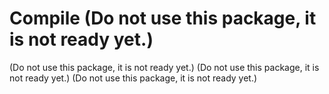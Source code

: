 # Compile (Do not use this package, it is not ready yet.)

(Do not use this package, it is not ready yet.)
(Do not use this package, it is not ready yet.)
(Do not use this package, it is not ready yet.)
